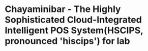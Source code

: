 # Chayaminibar - The Highly Sophisticated Cloud-Integrated Intelligent POS System(HSCIPS, pronounced 'hiscips') for lab
